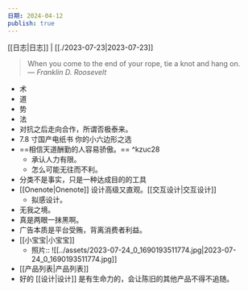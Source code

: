 ```yaml
---
日期: 2024-04-12
publish: true
---
```

[[日志|日志]] | [[./2023-07-23|2023-07-23]]  
> When you come to the end of your rope, tie a knot and hang on.    
> — <cite>Franklin D. Roosevelt</cite>  
  
- 术  
- 道  
- 势  
- 法  
- 对抗之后走向合作，所谓否极泰来。  
- 7.8 寸国产电纸书 你的小六边形之选  
- ==相信天道酬勤的人容易骄傲。== ^kzuc28  
	- 承认人力有限。  
	- 怎么可能无往而不利。  
- 分类不是事实，只是一种达成目的的工具  
- [[Onenote|Onenote]] 设计高级又直观。[[交互设计|交互设计]]  
	- 拟感设计。  
- 无我之境。  
- 真是两眼一抹黑啊。  
- 广告本质是平台受贿，背离消费者利益。  
- [[小宝宝|小宝宝]]  
	- 照片:: ![[../assets/2023-07-24_0_1690193511774.jpg|2023-07-24_0_1690193511774.jpg]]  
- [[产品列表|产品列表]]  
- 好的 [[设计|设计]] 是有生命力的，会让陈旧的其他产品不得不追随。  
